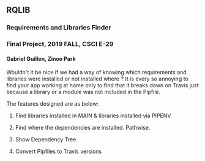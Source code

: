 ## RQLIB
### Requirements and Libraries Finder
### Final Project, 2019 FALL, CSCI E-29
#### Gabriel Guillen, Zinoo Park

Wouldn't it be nice if we had a way of knowing which requirements and libraries were installed or not installed where ?
It is every so annoying to find your app working at home only to find that it breaks down on Travis just because
a library or a module was not included in the Pipfile.

The features designed are as below:

1. Find libraries installed in MAIN & libraries installed via PIPENV

2. Find where the dependencies are installed. Pathwise.

3. Show Dependency Tree

4. Convert Pipfiles to Travis versions


